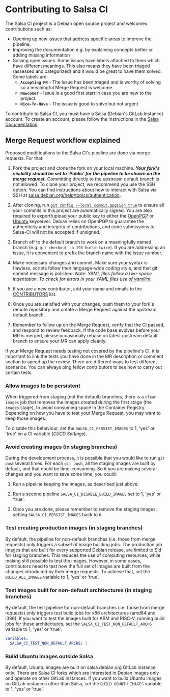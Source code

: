 # Contributing to Salsa CI

The Salsa CI project is a Debian open source project and welcomes contributions
such as:

* Opening up new issues that address specific areas to improve the pipeline.
* Improving the documentation e.g. by explaining concepts better or adding
  missing information
* Solving open issues. Some issues have labels attached to them which have
  different meanings. This also means they have been triaged (assessed and
  categorized) and it would be great to have them solved. Some labels are:
  * **`Accepting MR`** - The issue has been triaged and is worthy of solving
    so a meaningful Merge Request is welcome
  * **`Newcomer`** - Issue is a good first start in case you are new to the
    project.
  * **`Nice-To-Have`** - The issue is good to solve but not urgent

To contribute to Salsa CI, you must have a Salsa (Debian's GitLab Instance)
account. To create an account, please follow the instructions in the [Salsa
Documentation](https://wiki.debian.org/Salsa/Doc#Users).

## Merge Request workflow explained

Proposed modifications to the Salsa CI's pipeline are done via merge requests.
For that:

1. Fork the project and clone the fork on your local machine. **_Your fork's
   visibility should be set to 'Public' for the pipeline to be shown on the
   merge request._** Committing directly to the upstream default branch is not
   allowed. To clone your project, we recommend you use the SSH option. You can
   find instructions about how to interact with Salsa via SSH at
   [salsa.debian.org/help/topics/authentication](https://salsa.debian.org/help/topics/authentication/index.md).

1. After cloning, run [`git config --local commit.gpgsign true`](https://git-scm.com/book/en/v2/Git-Tools-Signing-Your-Work#_everyone_must_sign)
   to ensure all your commits in this project are automatically signed. You are
   also required to export/upload your public key to either the
   [OpenPGP](https://keys.openpgp.org) or [Ubuntu](https://keyserver.ubuntu.com)
   keyserver. Debian relies on OpenPGP to guarantee the authenticity and
   integrity of contributions, and code submissions to Salsa-CI will not be
   accepted if unsigned.

1. Branch off to the default branch to work on a meaningfully named branch (e.g.
   `git checkout -b 193-build-twice`). If you are addressing an issue, it is
   convenient to prefix the branch name with the issue number.

1. Make necessary changes and commit. Make sure your syntax is flawless, scripts
   follow their language-wide coding style, and that git commit message is
   polished. *Note: YAML files follow a two-space indentation. To check for
   errors in your YAML files use of
   [yamllint](https://manpages.debian.org/unstable/yamllint/yamllint.1.en.html).*

1. If you are a new contributor, add your name and emails to the
   [CONTRIBUTORS](CONTRIBUTORS) list.

1. Once you are satisfied with your changes, push them to your fork's remote
   repository and create a Merge Request against the upstream default branch.

1. Remember to follow up on the Merge Request, verify that the CI passed, and
   respond to review feedback. If the code base evolves before your MR is
   merged, please occasionally rebase on latest upstream default branch to
   ensure your MR can apply cleanly.

If your Merge Request needs testing not covered by the pipeline's CI, it is
important to link the tests you have done in the MR description or comment
section to speed up the review. There are different ways to test different
scenarios. You can always ping fellow contributors to see how to carry out
certain tests.

### Allow images to be persistent

When triggered from staging (not the default) branches, there is a `clean
images` job that removes the images created during the first stage (the `images`
stage), to avoid consuming space in the Container Registry. Depending
on how you have to test your Merge Request, you may want to keep those images.

To disable this behaviour, set the `SALSA_CI_PERSIST_IMAGES` to 1, 'yes' or
'true' on a CI variable (*CI/CD Settings*).

### Avoid creating images (in staging branches)

During the development process, it is possible that you would like to run
`git push`several times. For each `git push`, all the staging images are built by
default, and that could be time-consuming. So if you are making several changes
and you want to save some time, you could:

1. Run a pipeline keeping the images, as described just above.

1. Run a second pipeline `SALSA_CI_DISABLE_BUILD_IMAGES` set to 1, 'yes' or
   'true'.

1. Once you are done, please remember to remove the staging images, setting
   `SALSA_CI_PERSIST_IMAGES` back to `0`.

### Test creating production images (in staging branches)

By default, the pipeline for non-default branches (i.e. those from merge
requests) only triggers a subset of image building jobs. The production job
images that are built for every supported Debian release, are limited to Sid
for staging branches. This reduces the use of computing resources, while making
still possible to test the images. However, in some cases, contributors need to
test how the full set of images are built from the changes introduced by their
merge requests. To achieve that, set the `BUILD_ALL_IMAGES` variable to 1, 'yes' or
'true'.

### Test images built for non-default architectures (in staging branches)

By default, the test pipeline for non-default branches (i.e. those from merge
requests) only triggers test build jobs for x86 architectures (amd64 and i386).
If you want to test the images built for ARM and RISC-V, running build jobs for
those architectures, set the `SALSA_CI_TEST_NON_DEFAULT_ARCHS` variable to 1,
'yes' or 'true'.

```yaml
variables:
  SALSA_CI_TEST_NON_DEFAULT_ARCHS: 1
```

### Build Ubuntu images outside Salsa

By default, Ubuntu images are built on salsa.debian.org GitLab instance only;
There are Salsa CI forks which are interested in Debian images only and operate
on other GitLab instances. If you want to build Ubuntu images on GitLab instances
other than Salsa, set the `BUILD_UBUNTU_IMAGES` variable to 1, 'yes' or 'true'.
